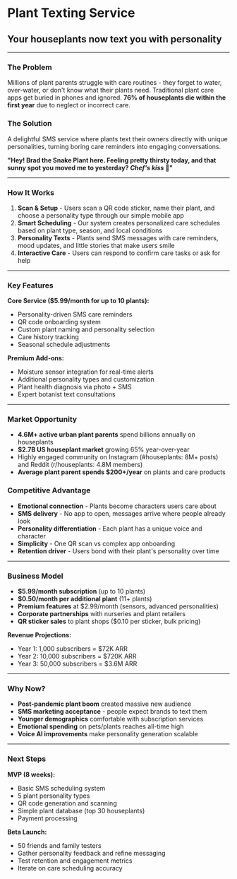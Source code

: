 # Plant Texting Service
## Your houseplants now text you with personality

---

### **The Problem**
Millions of plant parents struggle with care routines - they forget to water, over-water, or don't know what their plants need. Traditional plant care apps get buried in phones and ignored. **76% of houseplants die within the first year** due to neglect or incorrect care.

### **The Solution**
A delightful SMS service where plants text their owners directly with unique personalities, turning boring care reminders into engaging conversations.

**"Hey! Brad the Snake Plant here. Feeling pretty thirsty today, and that sunny spot you moved me to yesterday? *Chef's kiss* 🌱"**

---

### **How It Works**

1. **Scan & Setup** - Users scan a QR code sticker, name their plant, and choose a personality type through our simple mobile app
2. **Smart Scheduling** - Our system creates personalized care schedules based on plant type, season, and local conditions  
3. **Personality Texts** - Plants send SMS messages with care reminders, mood updates, and little stories that make users smile
4. **Interactive Care** - Users can respond to confirm care tasks or ask for help

---

### **Key Features**

**Core Service ($5.99/month for up to 10 plants):**
- Personality-driven SMS care reminders
- QR code onboarding system  
- Custom plant naming and personality selection
- Care history tracking
- Seasonal schedule adjustments

**Premium Add-ons:**
- Moisture sensor integration for real-time alerts
- Additional personality types and customization
- Plant health diagnosis via photo + SMS
- Expert botanist text consultations

---

### **Market Opportunity**

- **4.6M+ active urban plant parents** spend billions annually on houseplants
- **$2.7B US houseplant market** growing 65% year-over-year
- Highly engaged community on Instagram (#houseplants: 8M+ posts) and Reddit (r/houseplants: 4.8M members)
- **Average plant parent spends $200+/year** on plants and care products

### **Competitive Advantage**

- **Emotional connection** - Plants become characters users care about
- **SMS delivery** - No app to open, messages arrive where people already look
- **Personality differentiation** - Each plant has a unique voice and character
- **Simplicity** - One QR scan vs complex app onboarding
- **Retention driver** - Users bond with their plant's personality over time

---

### **Business Model**

- **$5.99/month subscription** (up to 10 plants)
- **$0.50/month per additional plant** (11+ plants)  
- **Premium features** at $2.99/month (sensors, advanced personalities)
- **Corporate partnerships** with nurseries and plant retailers
- **QR sticker sales** to plant shops ($0.10 per sticker, bulk pricing)

**Revenue Projections:**
- Year 1: 1,000 subscribers = $72K ARR
- Year 2: 10,000 subscribers = $720K ARR  
- Year 3: 50,000 subscribers = $3.6M ARR

---

### **Why Now?**

- **Post-pandemic plant boom** created massive new audience
- **SMS marketing acceptance** - people expect brands to text them
- **Younger demographics** comfortable with subscription services
- **Emotional spending** on pets/plants reaches all-time high
- **Voice AI improvements** make personality generation scalable

---

### **Next Steps**

**MVP (8 weeks):**
- Basic SMS scheduling system
- 5 plant personality types  
- QR code generation and scanning
- Simple plant database (top 30 houseplants)
- Payment processing

**Beta Launch:**
- 50 friends and family testers
- Gather personality feedback and refine messaging
- Test retention and engagement metrics
- Iterate on care scheduling accuracy